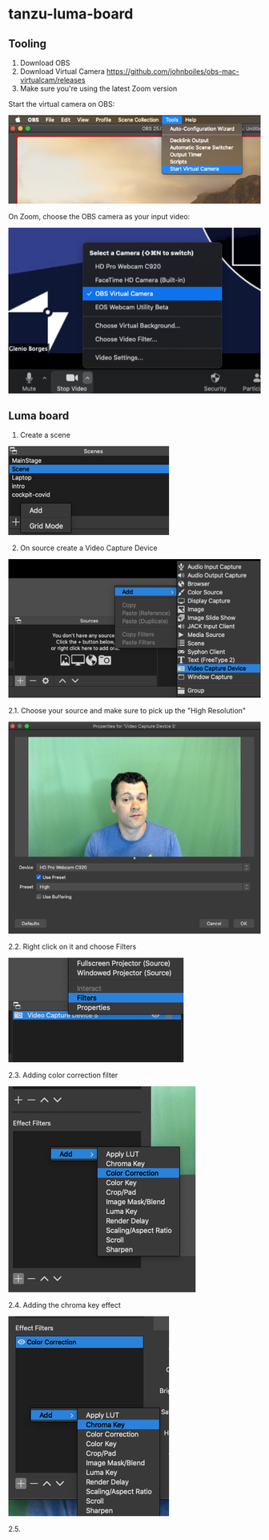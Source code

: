 # tanzu-luma-board


## Tooling


1. Download OBS
2. Download Virtual Camera <https://github.com/johnboiles/obs-mac-virtualcam/releases>
3. Make sure you're using the latest Zoom version

Start the virtual camera on OBS:

![start-virtual-camera](https://github.com/dambor/tanzu-luma-board/blob/master/pictures/start-virtual-cam.png?raw=true)

On Zoom, choose the OBS camera as your input video:
 


![zoom-configuration](https://github.com/dambor/tanzu-luma-board/blob/master/pictures/zoom-configuration.png?raw=true)

## Luma board

1. Create a scene

![scene](https://github.com/dambor/tanzu-luma-board/blob/master/pictures/scene-luma.png?raw=true)

2. On source create a Video Capture Device

![scene](https://github.com/dambor/tanzu-luma-board/blob/master/pictures/video-capture.png?raw=true)

2.1. Choose your source and make sure to pick up the "High Resolution"

![scene](https://github.com/dambor/tanzu-luma-board/blob/master/pictures/device.png?raw=true)

2.2. Right click on it and choose Filters

![scene](https://github.com/dambor/tanzu-luma-board/blob/master/pictures/filters.png?raw=true)

2.3. Adding color correction filter

![scene](https://github.com/dambor/tanzu-luma-board/blob/master/pictures/color-correction.png?raw=true)

2.4. Adding the chroma key effect

![scene](https://github.com/dambor/tanzu-luma-board/blob/master/pictures/chroma-key.png?raw=true)

2.5. 